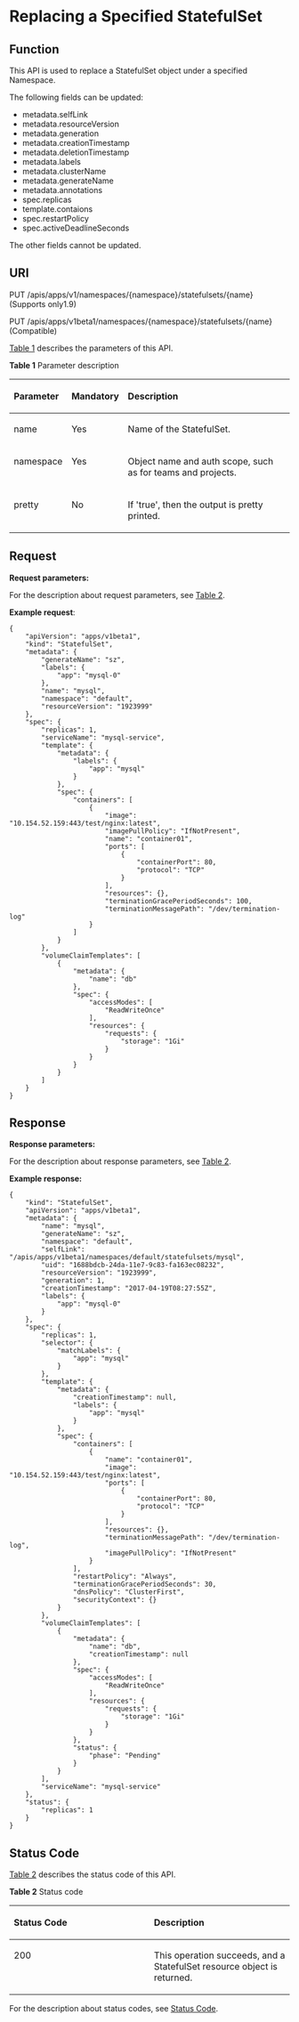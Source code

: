 # Replacing a Specified StatefulSet<a name="cce_02_0150"></a>

## Function<a name="section53648226"></a>

This API is used to replace a StatefulSet object under a specified Namespace.

The following fields can be updated:

-   metadata.selfLink
-   metadata.resourceVersion
-   metadata.generation
-   metadata.creationTimestamp
-   metadata.deletionTimestamp
-   metadata.labels
-   metadata.clusterName
-   metadata.generateName
-   metadata.annotations
-   spec.replicas
-   template.contaions
-   spec.restartPolicy
-   spec.activeDeadlineSeconds

The other fields cannot be updated.

## URI<a name="section13071992"></a>

PUT /apis/apps/v1/namespaces/\{namespace\}/statefulsets/\{name\} \(Supports only1.9\)

PUT /apis/apps/v1beta1/namespaces/\{namespace\}/statefulsets/\{name\} \(Compatible\)

[Table 1](#d0e39017)  describes the parameters of this API.

**Table  1**  Parameter description

<a name="d0e39017"></a>
<table><thead align="left"><tr id="row2074176211829"><th class="cellrowborder" valign="top" width="20.369999999999997%" id="mcps1.2.4.1.1"><p id="p65652297517"><a name="p65652297517"></a><a name="p65652297517"></a>Parameter</p>
</th>
<th class="cellrowborder" valign="top" width="16.79%" id="mcps1.2.4.1.2"><p id="p165661629135114"><a name="p165661629135114"></a><a name="p165661629135114"></a>Mandatory</p>
</th>
<th class="cellrowborder" valign="top" width="62.839999999999996%" id="mcps1.2.4.1.3"><p id="p14567629115114"><a name="p14567629115114"></a><a name="p14567629115114"></a>Description</p>
</th>
</tr>
</thead>
<tbody><tr id="row1441474611829"><td class="cellrowborder" valign="top" width="20.369999999999997%" headers="mcps1.2.4.1.1 "><p id="p62439989"><a name="p62439989"></a><a name="p62439989"></a>name</p>
</td>
<td class="cellrowborder" valign="top" width="16.79%" headers="mcps1.2.4.1.2 "><p id="p24474376"><a name="p24474376"></a><a name="p24474376"></a>Yes</p>
</td>
<td class="cellrowborder" valign="top" width="62.839999999999996%" headers="mcps1.2.4.1.3 "><p id="p36267419"><a name="p36267419"></a><a name="p36267419"></a>Name of the StatefulSet.</p>
</td>
</tr>
<tr id="row32867931172518"><td class="cellrowborder" valign="top" width="20.369999999999997%" headers="mcps1.2.4.1.1 "><p id="p65165002"><a name="p65165002"></a><a name="p65165002"></a>namespace</p>
</td>
<td class="cellrowborder" valign="top" width="16.79%" headers="mcps1.2.4.1.2 "><p id="p43873846"><a name="p43873846"></a><a name="p43873846"></a>Yes</p>
</td>
<td class="cellrowborder" valign="top" width="62.839999999999996%" headers="mcps1.2.4.1.3 "><p id="p64120605"><a name="p64120605"></a><a name="p64120605"></a>Object name and auth scope, such as for teams and projects.</p>
</td>
</tr>
<tr id="row4074652321305"><td class="cellrowborder" valign="top" width="20.369999999999997%" headers="mcps1.2.4.1.1 "><p id="p36152249"><a name="p36152249"></a><a name="p36152249"></a>pretty</p>
</td>
<td class="cellrowborder" valign="top" width="16.79%" headers="mcps1.2.4.1.2 "><p id="p42651031"><a name="p42651031"></a><a name="p42651031"></a>No</p>
</td>
<td class="cellrowborder" valign="top" width="62.839999999999996%" headers="mcps1.2.4.1.3 "><p id="p32181453"><a name="p32181453"></a><a name="p32181453"></a>If 'true', then the output is pretty printed.</p>
</td>
</tr>
</tbody>
</table>

## Request<a name="section50539068"></a>

**Request parameters:**

For the description about request parameters, see  [Table 2](creating-a-statefulset.md#d0e37568).

**Example request**:

```
{
    "apiVersion": "apps/v1beta1",
    "kind": "StatefulSet",
    "metadata": {
        "generateName": "sz",
        "labels": {
            "app": "mysql-0"
        },
        "name": "mysql",
        "namespace": "default",
        "resourceVersion": "1923999"
    },
    "spec": {
        "replicas": 1,
        "serviceName": "mysql-service",
        "template": {
            "metadata": {
                "labels": {
                    "app": "mysql"
                }
            },
            "spec": {
                "containers": [
                    {
                        "image": "10.154.52.159:443/test/nginx:latest",
                        "imagePullPolicy": "IfNotPresent",
                        "name": "container01",
                        "ports": [
                            {
                                "containerPort": 80,
                                "protocol": "TCP"
                            }
                        ],
                        "resources": {},
                        "terminationGracePeriodSeconds": 100,
                        "terminationMessagePath": "/dev/termination-log"
                    }
                ]
            }
        },
        "volumeClaimTemplates": [
            {
                "metadata": {
                    "name": "db"
                },
                "spec": {
                    "accessModes": [
                        "ReadWriteOnce"
                    ],
                    "resources": {
                        "requests": {
                            "storage": "1Gi"
                        }
                    }
                }
            }
        ]
    }
}
```

## Response<a name="section52198431"></a>

**Response parameters:**

For the description about response parameters, see  [Table 2](creating-a-statefulset.md#d0e37568).

**Example response:**

```
{
    "kind": "StatefulSet",
    "apiVersion": "apps/v1beta1",
    "metadata": {
        "name": "mysql",
        "generateName": "sz",
        "namespace": "default",
        "selfLink": "/apis/apps/v1beta1/namespaces/default/statefulsets/mysql",
        "uid": "1688bdcb-24da-11e7-9c83-fa163ec08232",
        "resourceVersion": "1923999",
        "generation": 1,
        "creationTimestamp": "2017-04-19T08:27:55Z",
        "labels": {
            "app": "mysql-0"
        }
    },
    "spec": {
        "replicas": 1,
        "selector": {
            "matchLabels": {
                "app": "mysql"
            }
        },
        "template": {
            "metadata": {
                "creationTimestamp": null,
                "labels": {
                    "app": "mysql"
                }
            },
            "spec": {
                "containers": [
                    {
                        "name": "container01",
                        "image": "10.154.52.159:443/test/nginx:latest",
                        "ports": [
                            {
                                "containerPort": 80,
                                "protocol": "TCP"
                            }
                        ],
                        "resources": {},
                        "terminationMessagePath": "/dev/termination-log",
                        "imagePullPolicy": "IfNotPresent"
                    }
                ],
                "restartPolicy": "Always",
                "terminationGracePeriodSeconds": 30,
                "dnsPolicy": "ClusterFirst",
                "securityContext": {}
            }
        },
        "volumeClaimTemplates": [
            {
                "metadata": {
                    "name": "db",
                    "creationTimestamp": null
                },
                "spec": {
                    "accessModes": [
                        "ReadWriteOnce"
                    ],
                    "resources": {
                        "requests": {
                            "storage": "1Gi"
                        }
                    }
                },
                "status": {
                    "phase": "Pending"
                }
            }
        ],
        "serviceName": "mysql-service"
    },
    "status": {
        "replicas": 1
    }
}
```

## Status Code<a name="section23834"></a>

[Table 2](#d0e39106)  describes the status code of this API.

**Table  2**  Status code

<a name="d0e39106"></a>
<table><thead align="left"><tr id="row58580616171015"><th class="cellrowborder" valign="top" width="50%" id="mcps1.2.3.1.1"><p id="p42314824"><a name="p42314824"></a><a name="p42314824"></a>Status Code</p>
</th>
<th class="cellrowborder" valign="top" width="50%" id="mcps1.2.3.1.2"><p id="p4948704"><a name="p4948704"></a><a name="p4948704"></a>Description</p>
</th>
</tr>
</thead>
<tbody><tr id="row3769153171015"><td class="cellrowborder" valign="top" width="50%" headers="mcps1.2.3.1.1 "><p id="p54866977"><a name="p54866977"></a><a name="p54866977"></a>200</p>
</td>
<td class="cellrowborder" valign="top" width="50%" headers="mcps1.2.3.1.2 "><p id="p15040154"><a name="p15040154"></a><a name="p15040154"></a>This operation succeeds, and a StatefulSet resource object is returned.</p>
</td>
</tr>
</tbody>
</table>

For the description about status codes, see  [Status Code](status-code.md).

